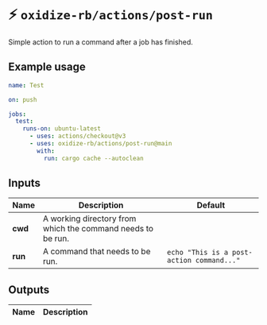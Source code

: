 # ⚡️ `oxidize-rb/actions/post-run`

Simple action to run a command after a job has finished.

## Example usage

```yaml
name: Test

on: push

jobs:
  test:
    runs-on: ubuntu-latest
      - uses: actions/checkout@v3
      - uses: oxidize-rb/actions/post-run@main
        with:
          run: cargo cache --autoclean
```

## Inputs

<!-- inputs -->

| Name    | Description                                                 | Default                                   |
| ------- | ----------------------------------------------------------- | ----------------------------------------- |
| **cwd** | A working directory from which the command needs to be run. |                                           |
| **run** | A command that needs to be run.                             | `echo "This is a post-action command..."` |

<!-- /inputs -->

## Outputs

<!-- outputs -->

| Name | Description |
| ---- | ----------- |

<!-- /outputs -->
